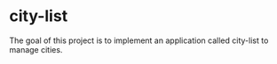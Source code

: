 # city-list
The goal of this project is to implement an application called city-list to manage cities.

